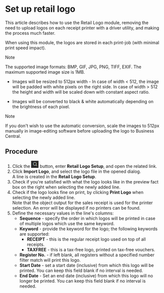 # Set up retail logo

This article describes how to use the Retail Logo module, removing the need to upload logos on each receipt printer with a driver utility, and making the process much faster.

When using this module, the logos are stored in each print-job (with minimal print speed impact).

> [!Note]
> The supported image formats: BMP, GIF, JPG, PNG, TIFF, EXIF. The maximum supported image size is 1MB. 

- Images will be resized to 512px width - In case of width < 512, the image will be padded with white pixels on the right side. In case of width >  512 the height and width will be scaled down with constant aspect ratio. 

- Images will be converted to black & white automatically depending on the brightness of each pixel. 

> [!Note]
> If you don't wish to use the automatic conversion, scale the images to 512px manually in image-editing software before uploading the logo to Business Central. 

## Procedure

1. Click the ![Lightbulb that opens the Tell Me feature](../../../images/Icons/Lightbulb_icon.png "Tell Me what you want to do") button, enter **Retail Logo Setup**, and open the related link.       
2. Click **Import Logo**, and select the logo file in the opened dialog.     
   A line is created in the **Retail Logo Setup**.
3. Check if you're satisfied with what the logo looks like in the preview fact box on the right when selecting the newly added line. 
4. Check if the logo looks fine on print, by clicking **Print Logo** when selecting the newly added line.     
   Note that the object output for the sales receipt is used for the printer selection. An error will be displayed if no printers can be found. 
5. Define the necessary values in the line's columns: 
   - **Sequence** - specify the order in which logos will be printed in case of multiple logos which use the same keyword.
   - **Keyword** - provide the keyword for the logo; the following keywords are supported:
     - **RECEIPT** - this is the regular receipt logo used on top of all receipts.
     - **TAXFREE** - this is a tax-free logo, printed on tax-free vouchers.
   - **Register No.** - if left blank, all registers without a specified number filter match will print this logo.
   - **Start Date** - set a start date (inclusive) from which this logo will be printed. You can keep this field blank if no interval is needed.
   - **End Date** - Set an end date (inclusive) from which this logo will no longer be printed. You can keep this field blank if no interval is needed.